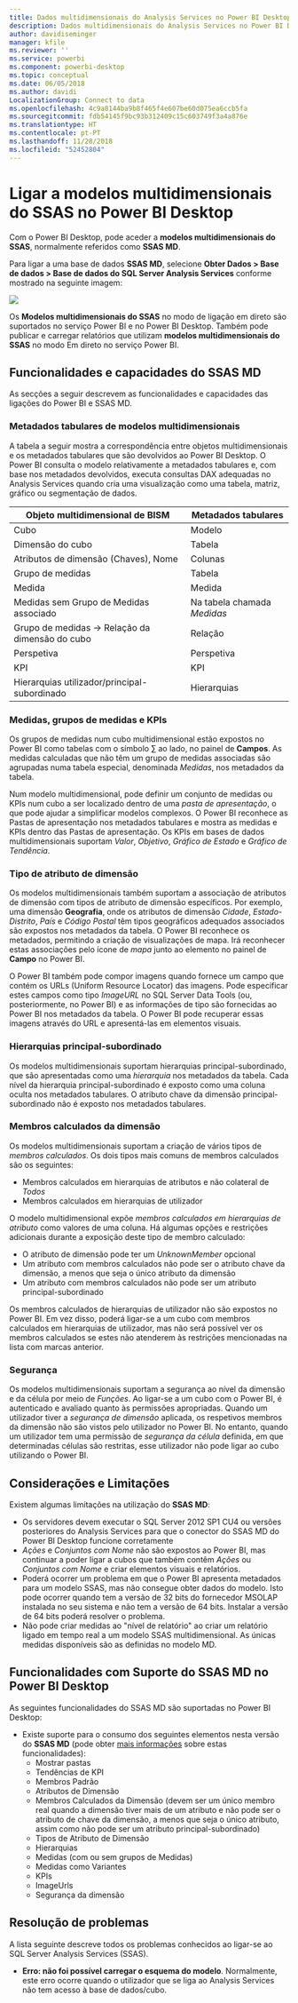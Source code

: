 ```yaml
---
title: Dados multidimensionais do Analysis Services no Power BI Desktop
description: Dados multidimensionais do Analysis Services no Power BI Desktop
author: davidiseminger
manager: kfile
ms.reviewer: ''
ms.service: powerbi
ms.component: powerbi-desktop
ms.topic: conceptual
ms.date: 06/05/2018
ms.author: davidi
LocalizationGroup: Connect to data
ms.openlocfilehash: 4c9a8144ba9b8f465f4e607be60d075ea6ccb5fa
ms.sourcegitcommit: fdb54145f9bc93b312409c15c603749f3a4a876e
ms.translationtype: HT
ms.contentlocale: pt-PT
ms.lasthandoff: 11/28/2018
ms.locfileid: "52452804"
---
```

# <a name="connect-to-ssas-multidimensional-models-in-power-bi-desktop"></a>Ligar a modelos multidimensionais do SSAS no Power BI Desktop
Com o Power BI Desktop, pode aceder a **modelos multidimensionais do SSAS**, normalmente referidos como **SSAS MD**.

Para ligar a uma base de dados **SSAS MD**, selecione **Obter Dados &gt; Base de dados &gt; Base de dados do SQL Server Analysis Services** conforme mostrado na seguinte imagem:

![](media/desktop-ssas-multidimensional/ssas-multidimensional-2.png)

Os **Modelos multidimensionais do SSAS** no modo de ligação em direto são suportados no serviço Power BI e no Power BI Desktop. Também pode publicar e carregar relatórios que utilizam **modelos multidimensionais do SSAS** no modo Em direto no serviço Power BI.

## <a name="capabilities-and-features-of-ssas-md"></a>Funcionalidades e capacidades do SSAS MD
As secções a seguir descrevem as funcionalidades e capacidades das ligações do Power BI e SSAS MD.

### <a name="tabular-metadata-of-multidimensional-models"></a>Metadados tabulares de modelos multidimensionais
A tabela a seguir mostra a correspondência entre objetos multidimensionais e os metadados tabulares que são devolvidos ao Power BI Desktop. O Power BI consulta o modelo relativamente a metadados tabulares e, com base nos metadados devolvidos, executa consultas DAX adequadas no Analysis Services quando cria uma visualização como uma tabela, matriz, gráfico ou segmentação de dados.

| Objeto multidimensional de BISM | Metadados tabulares |
| --- | --- |
| Cubo |Modelo |
| Dimensão do cubo |Tabela |
| Atributos de dimensão (Chaves), Nome |Colunas |
| Grupo de medidas |Tabela |
| Medida |Medida |
| Medidas sem Grupo de Medidas associado |Na tabela chamada *Medidas* |
| Grupo de medidas -> Relação da dimensão do cubo |Relação |
| Perspetiva |Perspetiva |
| KPI |KPI |
| Hierarquias utilizador/principal-subordinado |Hierarquias |

### <a name="measures-measure-groups-and-kpis"></a>Medidas, grupos de medidas e KPIs
Os grupos de medidas num cubo multidimensional estão expostos no Power BI como tabelas com o símbolo ∑ ao lado, no painel de **Campos**. As medidas calculadas que não têm um grupo de medidas associadas são agrupadas numa tabela especial, denominada *Medidas*, nos metadados da tabela.

Num modelo multidimensional, pode definir um conjunto de medidas ou KPIs num cubo a ser localizado dentro de uma *pasta de apresentação*, o que pode ajudar a simplificar modelos complexos. O Power BI reconhece as Pastas de apresentação nos metadados tabulares e mostra as medidas e KPIs dentro das Pastas de apresentação. Os KPIs em bases de dados multidimensionais suportam *Valor*, *Objetivo*, *Gráfico de Estado* e *Gráfico de Tendência*.

### <a name="dimension-attribute-type"></a>Tipo de atributo de dimensão
Os modelos multidimensionais também suportam a associação de atributos de dimensão com tipos de atributo de dimensão específicos. Por exemplo, uma dimensão **Geografia**, onde os atributos de dimensão *Cidade*, *Estado-Distrito*, *País* e *Código Postal* têm tipos geográficos adequados associados são expostos nos metadados da tabela. O Power BI reconhece os metadados, permitindo a criação de visualizações de mapa. Irá reconhecer estas associações pelo ícone de *mapa* junto ao elemento no painel de **Campo** no Power BI.

O Power BI também pode compor imagens quando fornece um campo que contém os URLs (Uniform Resource Locator) das imagens. Pode especificar estes campos como tipo *ImageURL* no SQL Server Data Tools (ou, posteriormente, no Power BI) e as informações de tipo são fornecidas ao Power BI nos metadados da tabela. O Power BI pode recuperar essas imagens através do URL e apresentá-las em elementos visuais.

### <a name="parent-child-hierarchies"></a>Hierarquias principal-subordinado
Os modelos multidimensionais suportam hierarquias principal-subordinado, que são apresentadas como uma *hierarquia* nos metadados da tabela. Cada nível da hierarquia principal-subordinado é exposto como uma coluna oculta nos metadados tabulares. O atributo chave da dimensão principal-subordinado não é exposto nos metadados tabulares.

### <a name="dimension-calculated-members"></a>Membros calculados da dimensão
Os modelos multidimensionais suportam a criação de vários tipos de *membros calculados*. Os dois tipos mais comuns de membros calculados são os seguintes:

* Membros calculados em hierarquias de atributos e não colateral de *Todos*
* Membros calculados em hierarquias de utilizador

O modelo multidimensional expõe *membros calculados em hierarquias de atributo* como valores de uma coluna. Há algumas opções e restrições adicionais durante a exposição deste tipo de membro calculado:

* O atributo de dimensão pode ter um *UnknownMember* opcional
* Um atributo com membros calculados não pode ser o atributo chave da dimensão, a menos que seja o único atributo da dimensão
* Um atributo com membros calculados não pode ser um atributo principal-subordinado

Os membros calculados de hierarquias de utilizador não são expostos no Power BI. Em vez disso, poderá ligar-se a um cubo com membros calculados em hierarquias de utilizador, mas não será possível ver os membros calculados se estes não atenderem às restrições mencionadas na lista com marcas anterior.

### <a name="security"></a>Segurança
Os modelos multidimensionais suportam a segurança ao nível da dimensão e da célula por meio de *Funções*. Ao ligar-se a um cubo com o Power BI, é autenticado e avaliado quanto às permissões apropriadas. Quando um utilizador tiver a *segurança de dimensão* aplicada, os respetivos membros da dimensão não são vistos pelo utilizador no Power BI. No entanto, quando um utilizador tem uma permissão de *segurança da célula* definida, em que determinadas células são restritas, esse utilizador não pode ligar ao cubo utilizando o Power BI.

## <a name="considerations-and-limitations"></a>Considerações e Limitações
Existem algumas limitações na utilização do **SSAS MD**:

* Os servidores devem executar o SQL Server 2012 SP1 CU4 ou versões posteriores do Analysis Services para que o conector do SSAS MD do Power BI Desktop funcione corretamente
* *Ações* e *Conjuntos com Nome* não são expostos ao Power BI, mas continuar a poder ligar a cubos que também contêm *Ações* ou *Conjuntos com Nome* e criar elementos visuais e relatórios.
* Poderá ocorrer um problema em que o Power BI apresenta metadados para um modelo SSAS, mas não consegue obter dados do modelo. Isto pode ocorrer quando tem a versão de 32 bits do fornecedor MSOLAP instalada no seu sistema e não tem a versão de 64 bits. Instalar a versão de 64 bits poderá resolver o problema.
* Não pode criar medidas ao "nível de relatório" ao criar um relatório ligado em tempo real a um modelo SSAS multidimensional. As únicas medidas disponíveis são as definidas no modelo MD.

## <a name="supported-features-of-ssas-md-in-power-bi-desktop"></a>Funcionalidades com Suporte do SSAS MD no Power BI Desktop
As seguintes funcionalidades do SSAS MD são suportadas no Power BI Desktop:

* Existe suporte para o consumo dos seguintes elementos nesta versão do **SSAS MD** (pode obter [mais informações](https://msdn.microsoft.com/library/jj969574.aspx) sobre estas funcionalidades):
  * Mostrar pastas
  * Tendências de KPI
  * Membros Padrão
  * Atributos de Dimensão
  * Membros Calculados da Dimensão (devem ser um único membro real quando a dimensão tiver mais de um atributo e não pode ser o atributo de chave da dimensão, a menos que seja o único atributo, assim como não pode ser um atributo principal-subordinado)
  * Tipos de Atributo de Dimensão
  * Hierarquias
  * Medidas (com ou sem grupos de Medidas)
  * Medidas como Variantes
  * KPIs
  * ImageUrls
  * Segurança da dimensão

## <a name="troubleshooting"></a>Resolução de problemas 
A lista seguinte descreve todos os problemas conhecidos ao ligar-se ao SQL Server Analysis Services (SSAS). 

* **Erro: não foi possível carregar o esquema do modelo**. Normalmente, este erro ocorre quando o utilizador que se liga ao Analysis Services não tem acesso à base de dados/cubo.
